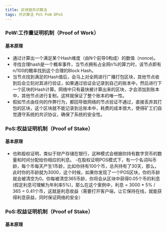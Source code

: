 ```yaml
---
title: 区块链共识算法
tags: 共识算法 PoS PoW DPoS
---
```


### PoW:工作量证明机制（Proof of Work）

#### 基本原理
 - 通过计算出一个满足某个Hash难度（由N个前导0构成）的数值（nonce)。
 - 寻找合理hash是一个概率事件，当节点拥有占全网n%的算力时，该节点即有n/100的概率找到这个合理的Block Hash。
 - 当节点找到满足的Hash值后，会马上对全网进行广播打包区块，其他节点收到后会立刻对其进行验证，如果通过验证会记录到自己的账本中，然后进行下一个区块的Hash计算。网络中只有最快被计算出来的区块，才会添加到账本中，其他节点进行复制，这样就保证了整个账本的唯一性。
 - 假如节点由任何的作弊行为，都回导致网络的节点验证不通过，直接丢弃其打包的区块，这个区块就不能记录到总账本中，耗费的成本很大，使得矿工们自觉遵守系统的共识协议，确保了系统的安全性。
 
### PoS:权益证明机制（Proof of Stake）

#### 基本原理

 - 也称股权证明，类似于财产存储在银行，这种模式会根据你持有数字货币的数量和时间分配给你相应的利息。
 -在股权证明POS模式下，有一个名词叫币龄，每个币每天产生1币龄，比如你持有100个币，总共持有了30天，那么，此时你的币龄就为3000，这个时候，如果你发现了一个POS区块，你的币龄就会被清空为0。你每被清空365币龄，你将会从区块中获得0.05个币的利息(假定利息可理解为年利率5%)，那么在这个案例中，利息 = 3000 * 5% / 365 = 0.41个币，这就是利息收益（需要打开客户端，让它保持在线，就能获得利息获益，同时保证网络的安全）
 
 ### PoS:权益证明机制（Proof of Stake）

#### 基本原理